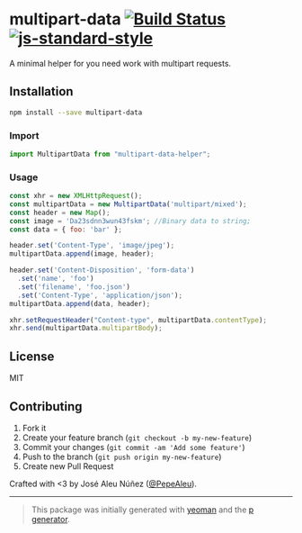 # multipart-data [![Build Status](https://secure.travis-ci.org/PepeAleu/multipart-data.svg?branch=master)](https://travis-ci.org/PepeAleu/multipart-data) [![js-standard-style](https://img.shields.io/badge/code%20style-standard-brightgreen.svg?style=flat)](https://github.com/feross/standard)

A minimal helper for you need work with multipart requests.

## Installation

```bash
npm install --save multipart-data
```

### Import

```javascript
import MultipartData from "multipart-data-helper";
```

### Usage

```javascript
const xhr = new XMLHttpRequest();
const multipartData = new MultipartData('multipart/mixed');
const header = new Map();
const image = 'Da23sdnn3wun43fskm'; //Binary data to string;
const data = { foo: 'bar' };

header.set('Content-Type', 'image/jpeg');
multipartData.append(image, header);

header.set('Content-Disposition', 'form-data')
  .set('name', 'foo')
  .set('filename', 'foo.json')
  .set('Content-Type', 'application/json');
multipartData.append(data, header);

xhr.setRequestHeader("Content-type", multipartData.contentType);
xhr.send(multipartData.multipartBody);
```

## License

MIT

## Contributing

1. Fork it
2. Create your feature branch (`git checkout -b my-new-feature`)
3. Commit your changes (`git commit -am 'Add some feature'`)
4. Push to the branch (`git push origin my-new-feature`)
5. Create new Pull Request

Crafted with <3 by José Aleu Núñez ([@PepeAleu](https://twitter.com/PepeAleu)).

***

> This package was initially generated with [yeoman](http://yeoman.io) and the [p generator](https://github.com/johnotander/generator-p.git).
